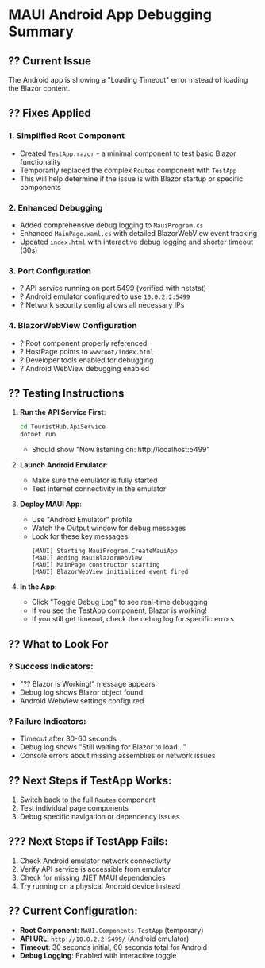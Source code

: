 # MAUI Android App Debugging Summary

## ?? **Current Issue**
The Android app is showing a "Loading Timeout" error instead of loading the Blazor content.

## ?? **Fixes Applied**

### 1. **Simplified Root Component**
- Created `TestApp.razor` - a minimal component to test basic Blazor functionality
- Temporarily replaced the complex `Routes` component with `TestApp`
- This will help determine if the issue is with Blazor startup or specific components

### 2. **Enhanced Debugging**
- Added comprehensive debug logging to `MauiProgram.cs`
- Enhanced `MainPage.xaml.cs` with detailed BlazorWebView event tracking
- Updated `index.html` with interactive debug logging and shorter timeout (30s)

### 3. **Port Configuration**
- ? API service running on port 5499 (verified with netstat)
- ? Android emulator configured to use `10.0.2.2:5499`
- ? Network security config allows all necessary IPs

### 4. **BlazorWebView Configuration**
- ? Root component properly referenced
- ? HostPage points to `wwwroot/index.html`
- ? Developer tools enabled for debugging
- ? Android WebView debugging enabled

## ?? **Testing Instructions**

1. **Run the API Service First**:
   ```bash
   cd TouristHub.ApiService
   dotnet run
   ```
   - Should show "Now listening on: http://localhost:5499"

2. **Launch Android Emulator**:
   - Make sure the emulator is fully started
   - Test internet connectivity in the emulator

3. **Deploy MAUI App**:
   - Use "Android Emulator" profile
   - Watch the Output window for debug messages
   - Look for these key messages:
     ```
     [MAUI] Starting MauiProgram.CreateMauiApp
     [MAUI] Adding MauiBlazorWebView
     [MAUI] MainPage constructor starting
     [MAUI] BlazorWebView initialized event fired
     ```

4. **In the App**:
   - Click "Toggle Debug Log" to see real-time debugging
   - If you see the TestApp component, Blazor is working!
   - If you still get timeout, check the debug log for specific errors

## ?? **What to Look For**

### ? **Success Indicators**:
- "?? Blazor is Working!" message appears
- Debug log shows Blazor object found
- Android WebView settings configured

### ? **Failure Indicators**:
- Timeout after 30-60 seconds
- Debug log shows "Still waiting for Blazor to load..."
- Console errors about missing assemblies or network issues

## ?? **Next Steps if TestApp Works**:
1. Switch back to the full `Routes` component
2. Test individual page components
3. Debug specific navigation or dependency issues

## ??? **Next Steps if TestApp Fails**:
1. Check Android emulator network connectivity
2. Verify API service is accessible from emulator
3. Check for missing .NET MAUI dependencies
4. Try running on a physical Android device instead

## ?? **Current Configuration**:
- **Root Component**: `MAUI.Components.TestApp` (temporary)
- **API URL**: `http://10.0.2.2:5499/` (Android emulator)
- **Timeout**: 30 seconds initial, 60 seconds total for Android
- **Debug Logging**: Enabled with interactive toggle